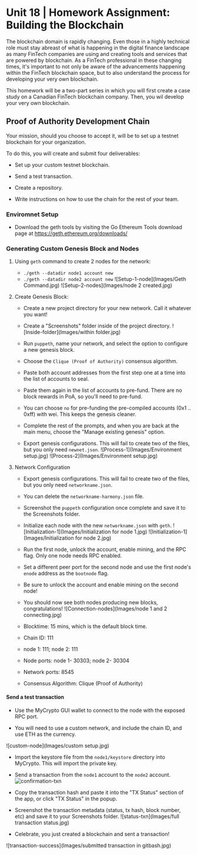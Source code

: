 # Unit 18 | Homework Assignment: Building the Blockchain

The blockchain domain is rapidly changing.  Even those in a highly technical role must stay abreast of what is happening in the digital finance landscape as many FinTech companies are using and creating tools and services that are powered by blockchain. As a FinTech professional in these changing times, it's important to not only be aware of the advancements happening within the FinTech blockchain space, but to also understand the process for developing your very own blockchain.

This homework will be a two-part series in which you will first create a case study on a Canadian FinTech blockchain company. Then, you wil develop your very own blockchain.

## Proof of Authority Development Chain


Your mission, should you choose to accept it, will be to set up a testnet blockchain for your organization.

To do this, you will create and submit four deliverables:

* Set up your custom testnet blockchain.

* Send a test transaction.

* Create a repository.

* Write instructions on how to use the chain for the rest of your team.

### Enviromnet Setup

* Download the geth tools by visiting the Go Ethereum Tools download page at https://geth.ethereum.org/downloads/


### Generating Custom Genesis Block and Nodes 

1. Using `geth` command to create 2 nodes for the network: 

    * `./geth --datadir node1 account new`
    * `./geth --datadir node2 account new`
    ![Setup-1-node](Images/Geth Command.jpg)
    ![Setup-2-nodes](Images/node 2 created.jpg)
    

2. Create Genesis Block: 
    * Create a new project directory for your new network. Call it whatever you want!

    * Create a "Screenshots" folder inside of the project directory.
    ![Inside-folder](Images/within folder.jpg)

    * Run `puppeth`, name your network, and select the option to configure a new genesis block.

    * Choose the `Clique (Proof of Authority)` consensus algorithm.

    * Paste both account addresses from the first step one at a time into the list of accounts to seal.

    * Paste them again in the list of accounts to pre-fund. There are no block rewards in PoA, so you'll need to pre-fund.
    * You can choose `no` for pre-funding the pre-compiled accounts (0x1 .. 0xff) with wei. This keeps the genesis cleaner.

    * Complete the rest of the prompts, and when you are back at the main menu, choose the "Manage existing genesis" option.

    * Export genesis configurations. This will fail to create two of the files, but you only need `newnet.json`.
    ![Process-1](Images/Environment setup.jpg)
    ![Process-2](Images/Environment setup.jpg)

3. Network Configuration
    * Export genesis configurations. This will fail to create two of the files, but you only need `networkname.json`.

    * You can delete the `networkname-harmony.json` file.

    * Screenshot the `puppeth` configuration once complete and save it to the Screenshots folder.

    * Initialize each node with the new `networkname.json` with `geth`.
    ![Initialization-1](Images/Initialization for node 1.jpg)
    ![Initialization-1](Images/Initialization for node 2.jpg)
    

    * Run the first node, unlock the account, enable mining, and the RPC flag. Only one node needs RPC enabled.

    * Set a different peer port for the second node and use the first node's `enode` address as the `bootnode` flag.

    * Be sure to unlock the account and enable mining on the second node!

    * You should now see both nodes producing new blocks, congratulations!
    ![Connection-nodes](Images/node 1 and 2 connecting.jpg)

    * Blocktime: 15 mins, which is the default block time.
    * Chain ID: 111
    * node 1: 111; node 2: 111
    * Node ports: node 1- 30303; node 2- 30304
    * Network ports: 8545
    * Consensus Algorithm: Clique (Proof of Authority)

#### Send a test transaction

* Use the MyCrypto GUI wallet to connect to the node with the exposed RPC port.

* You will need to use a custom network, and include the chain ID, and use ETH as the currency.

![custom-node](Images/custom setup.jpg)

* Import the keystore file from the `node1/keystore` directory into MyCrypto. This will import the private key.

* Send a transaction from the `node1` account to the `node2` account.
![confirmation-txn](Images/confirmation.jpg)
 
* Copy the transaction hash and paste it into the "TX Status" section of the app, or click "TX Status" in the popup.

* Screenshot the transaction metadata (status, tx hash, block number, etc) and save it to your Screenshots folder.
![status-txn](Images/full transaction status.jpg)

* Celebrate, you just created a blockchain and sent a transaction!

![transaction-success](Images/submitted transaction in gitbash.jpg)
